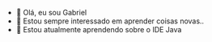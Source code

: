 - 👋 Olá, eu sou Gabriel
- 👀 Estou sempre interessado em aprender coisas novas..
- 🌱 Estou atualmente aprendendo sobre o IDE Java


